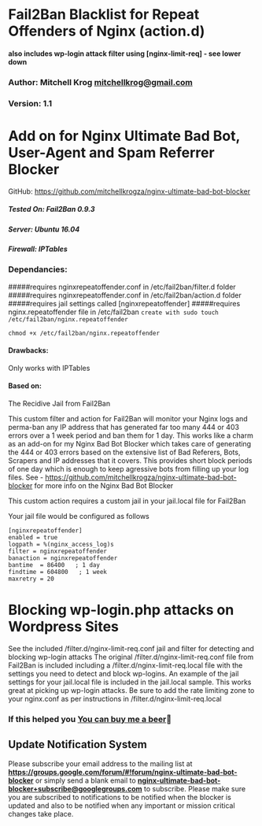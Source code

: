 # Fail2Ban Blacklist for Repeat Offenders of Nginx (action.d)
#### also includes wp-login attack filter using [nginx-limit-req] - see lower down

### Author: Mitchell Krog <mitchellkrog@gmail.com>
### Version: 1.1

# Add on for Nginx Ultimate Bad Bot, User-Agent and Spam Referrer Blocker
GitHub: https://github.com/mitchellkrogza/nginx-ultimate-bad-bot-blocker


##### Tested On: Fail2Ban 0.9.3
##### Server: Ubuntu 16.04
##### Firewall: IPTables

### Dependancies: 
#####requires nginxrepeatoffender.conf in /etc/fail2ban/filter.d folder
#####requires nginxrepeatoffender.conf in /etc/fail2ban/action.d folder
#####requires jail settings called [nginxrepeatoffender]
#####requires nginx.repeatoffender file in /etc/fail2ban
`create with sudo touch /etc/fail2ban/nginx.repeatoffender`

`chmod +x /etc/fail2ban/nginx.repeatoffender`

#### Drawbacks: 
Only works with IPTables


#### Based on: 
The Recidive Jail from Fail2Ban

This custom filter and action for Fail2Ban will monitor your Nginx logs and perma-ban
any IP address that has generated far too many 444 or 403 errors over a 1 week period
and ban them for 1 day. This works like a charm as an add-on for my Nginx Bad
Bot Blocker which takes care of generating the 444 or 403 errors based on the extensive
list of Bad Referers, Bots, Scrapers and IP addresses that it covers. This provides short
block periods of one day which is enough to keep agressive bots from filling up your log files.
See - https://github.com/mitchellkrogza/nginx-ultimate-bad-bot-blocker for more info on the Nginx Bad Bot Blocker

This custom action requires a custom jail in your jail.local file for Fail2Ban

Your jail file would be configured as follows

```
[nginxrepeatoffender]
enabled = true
logpath = %(nginx_access_log)s
filter = nginxrepeatoffender
banaction = nginxrepeatoffender
bantime  = 86400   ; 1 day
findtime = 604800   ; 1 week
maxretry = 20
```

# Blocking wp-login.php attacks on Wordpress Sites
See the included /filter.d/nginx-limit-req.conf jail and filter for detecting and blocking wp-login attacks
The original /filter.d/nginx-limit-req.conf file from Fail2Ban is included including a /filter.d/nginx-limit-req.local file with the settings you need to detect and block wp-logins.
An example of the jail settings for your jail.local file is included in the jail.local sample.
This works great at picking up wp-login attacks.
Be sure to add the rate limiting zone to your nginx.conf as per instructions in /filter.d/nginx-limit-req.local


### If this helped you [You can buy me a beer](https://www.paypal.com/cgi-bin/webscr?cmd=_s-xclick&hosted_button_id=BKF9XT6WHATLG):beer:

## Update Notification System
Please subscribe your email address to the mailing list at **https://groups.google.com/forum/#!forum/nginx-ultimate-bad-bot-blocker**
or simply send a blank email to **nginx-ultimate-bad-bot-blocker+subscribe@googlegroups.com** to subscribe.
Please make sure you are subscribed to notifications to be notified when the blocker is updated and also to be notified when any important or mission critical changes take place.